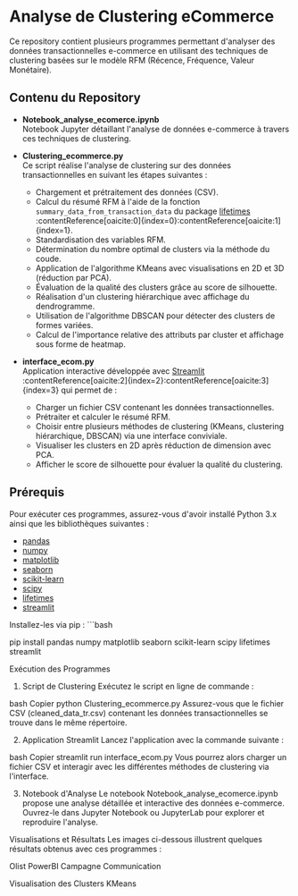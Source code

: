 # Analyse de Clustering eCommerce

Ce repository contient plusieurs programmes permettant d'analyser des données transactionnelles e-commerce en utilisant des techniques de clustering basées sur le modèle RFM (Récence, Fréquence, Valeur Monétaire).

## Contenu du Repository

- **Notebook_analyse_ecomerce.ipynb**  
  Notebook Jupyter détaillant l'analyse de données e-commerce à travers ces techniques de clustering. 
  
- **Clustering_ecommerce.py**  
  Ce script réalise l'analyse de clustering sur des données transactionnelles en suivant les étapes suivantes :
  - Chargement et prétraitement des données (CSV).
  - Calcul du résumé RFM à l'aide de la fonction `summary_data_from_transaction_data` du package [lifetimes](https://lifetimes.readthedocs.io/en/latest/) :contentReference[oaicite:0]{index=0}&#8203;:contentReference[oaicite:1]{index=1}.
  - Standardisation des variables RFM.
  - Détermination du nombre optimal de clusters via la méthode du coude.
  - Application de l'algorithme KMeans avec visualisations en 2D et 3D (réduction par PCA).
  - Évaluation de la qualité des clusters grâce au score de silhouette.
  - Réalisation d'un clustering hiérarchique avec affichage du dendrogramme.
  - Utilisation de l'algorithme DBSCAN pour détecter des clusters de formes variées.
  - Calcul de l'importance relative des attributs par cluster et affichage sous forme de heatmap.

- **interface_ecom.py**  
  Application interactive développée avec [Streamlit](https://streamlit.io/) :contentReference[oaicite:2]{index=2}&#8203;:contentReference[oaicite:3]{index=3} qui permet de :
  - Charger un fichier CSV contenant les données transactionnelles.
  - Prétraiter et calculer le résumé RFM.
  - Choisir entre plusieurs méthodes de clustering (KMeans, clustering hiérarchique, DBSCAN) via une interface conviviale.
  - Visualiser les clusters en 2D après réduction de dimension avec PCA.
  - Afficher le score de silhouette pour évaluer la qualité du clustering.


## Prérequis

Pour exécuter ces programmes, assurez-vous d'avoir installé Python 3.x ainsi que les bibliothèques suivantes :

- [pandas](https://pandas.pydata.org/)
- [numpy](https://numpy.org/)
- [matplotlib](https://matplotlib.org/)
- [seaborn](https://seaborn.pydata.org/)
- [scikit-learn](https://scikit-learn.org/stable/)
- [scipy](https://www.scipy.org/)
- [lifetimes](https://lifetimes.readthedocs.io/en/latest/)
- [streamlit](https://streamlit.io/)

Installez-les via pip : ```bash

pip install pandas numpy matplotlib seaborn scikit-learn scipy lifetimes streamlit

Exécution des Programmes
1. Script de Clustering
Exécutez le script en ligne de commande :

bash
Copier
python Clustering_ecommerce.py
Assurez-vous que le fichier CSV (cleaned_data_tr.csv) contenant les données transactionnelles se trouve dans le même répertoire.

2. Application Streamlit
Lancez l'application avec la commande suivante :

bash
Copier
streamlit run interface_ecom.py
Vous pourrez alors charger un fichier CSV et interagir avec les différentes méthodes de clustering via l'interface.

3. Notebook d'Analyse
Le notebook Notebook_analyse_ecomerce.ipynb propose une analyse détaillée et interactive des données e-commerce. Ouvrez-le dans Jupyter Notebook ou JupyterLab pour explorer et reproduire l'analyse.

Visualisations et Résultats
Les images ci-dessous illustrent quelques résultats obtenus avec ces programmes :

Olist PowerBI Campagne Communication

Visualisation des Clusters KMeans
